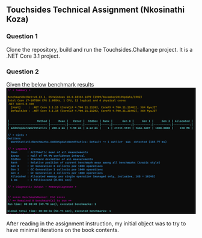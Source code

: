 ## Touchsides Technical Assignment (Nkosinathi Koza)
### Question 1
Clone the repository, build and run the Touchsides.Challange project.
It is a .NET Core 3.1 project.

### Question 2
Given the below benchmark results
![Benchmark Outcome](Documentation/Benchmark.PNG?raw=true?raw=true "Benchmark Outcome")

After reading in the assignment instruction, my initial object was to try to have minimal iterations on the book contents.